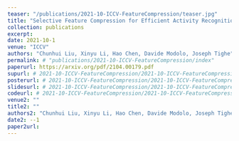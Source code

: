 ```yaml
---
teaser: "/publications/2021-10-ICCV-FeatureCompression/teaser.jpg"
title: "Selective Feature Compression for Efficient Activity Recognition Inference"
collection: publications
excerpt: 
date: 2021-10-1
venue: "ICCV"
authors: "Chunhui Liu, Xinyu Li, Hao Chen, Davide Modolo, Joseph Tighe"
permalink: # "publications/2021-10-ICCV-FeatureCompression/index"
paperurl: https://arxiv.org/pdf/2104.00179.pdf
supurl: # 2021-10-ICCV-FeatureCompression/2021-10-ICCV-FeatureCompression-sup.pdf
posterurl: # 2021-10-ICCV-FeatureCompression/2021-10-ICCV-FeatureCompression-poster.pdf
slidesurl: # 2021-10-ICCV-FeatureCompression/2021-10-ICCV-FeatureCompression-slides.pdf
codeurl: # 2021-10-ICCV-FeatureCompression/2021-10-ICCV-FeatureCompression-code.zip
venue2: ""
title2: ""
authors2: "Chunhui Liu, Xinyu Li, Hao Chen, Davide Modolo, Joseph Tighe"
date2: --1
paper2url: 
---
```



